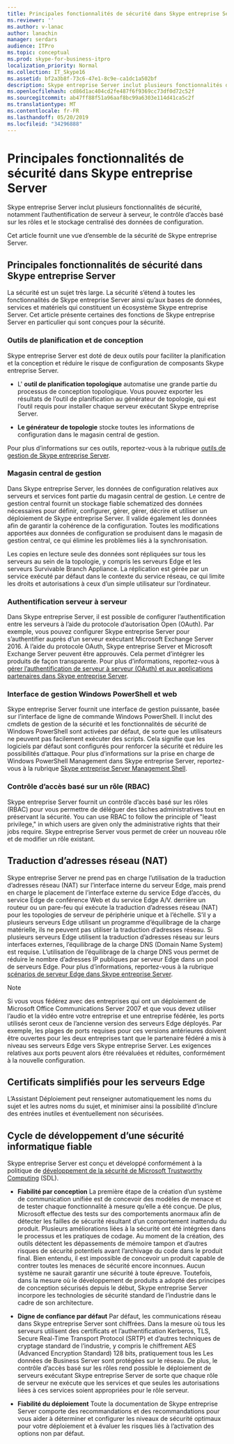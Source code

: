 ```yaml
---
title: Principales fonctionnalités de sécurité dans Skype entreprise Server
ms.reviewer: ''
ms.author: v-lanac
author: lanachin
manager: serdars
audience: ITPro
ms.topic: conceptual
ms.prod: skype-for-business-itpro
localization_priority: Normal
ms.collection: IT_Skype16
ms.assetid: bf2a3b8f-73c6-47e1-8c9e-ca1dc1a502bf
description: Skype entreprise Server inclut plusieurs fonctionnalités de sécurité, notamment l’authentification de serveur à serveur, le contrôle d’accès basé sur les rôles et le stockage centralisé des données de configuration.
ms.openlocfilehash: cd86d1ac404cd2fe487f6f9369cc73df0d72c52f
ms.sourcegitcommit: ab47ff88f51a96aaf8bc99a6303e114d41ca5c2f
ms.translationtype: MT
ms.contentlocale: fr-FR
ms.lasthandoff: 05/20/2019
ms.locfileid: "34296888"
---
```

# <a name="key-security-features-in-skype-for-business-server"></a>Principales fonctionnalités de sécurité dans Skype entreprise Server
 
Skype entreprise Server inclut plusieurs fonctionnalités de sécurité, notamment l’authentification de serveur à serveur, le contrôle d’accès basé sur les rôles et le stockage centralisé des données de configuration. 
  
Cet article fournit une vue d’ensemble de la sécurité de Skype entreprise Server. 
  
## <a name="key-security-features-in-skype-for-business-server"></a>Principales fonctionnalités de sécurité dans Skype entreprise Server

La sécurité est un sujet très large. La sécurité s’étend à toutes les fonctionnalités de Skype entreprise Server ainsi qu’aux bases de données, services et matériels qui constituent un écosystème Skype entreprise Server. Cet article présente certaines des fonctions de Skype entreprise Server en particulier qui sont conçues pour la sécurité.
  
### <a name="planning-and-design-tools"></a>Outils de planification et de conception

Skype entreprise Server est doté de deux outils pour faciliter la planification et la conception et réduire le risque de configuration de composants Skype entreprise Server. 
  
- L' **outil de planification topologique** automatise une grande partie du processus de conception topologique. Vous pouvez exporter les résultats de l’outil de planification au générateur de topologie, qui est l’outil requis pour installer chaque serveur exécutant Skype entreprise Server.
    
- **Le générateur de topologie** stocke toutes les informations de configuration dans le magasin central de gestion.
    
Pour plus d’informations sur ces outils, reportez-vous à la rubrique [outils de gestion de Skype entreprise Server](../../management-tools/management-tools.md).
  
### <a name="central-management-store"></a>Magasin central de gestion

Dans Skype entreprise Server, les données de configuration relatives aux serveurs et services font partie du magasin central de gestion. Le centre de gestion central fournit un stockage fiable schematized des données nécessaires pour définir, configurer, gérer, gérer, décrire et utiliser un déploiement de Skype entreprise Server. Il valide également les données afin de garantir la cohérence de la configuration. Toutes les modifications apportées aux données de configuration se produisent dans le magasin de gestion central, ce qui élimine les problèmes liés à la synchronisation. 
  
Les copies en lecture seule des données sont répliquées sur tous les serveurs au sein de la topologie, y compris les serveurs Edge et les serveurs Survivable Branch Appliance. La réplication est gérée par un service exécuté par défaut dans le contexte du service réseau, ce qui limite les droits et autorisations à ceux d’un simple utilisateur sur l’ordinateur. 
  
### <a name="server-to-server-authentication"></a>Authentification serveur à serveur

Dans Skype entreprise Server, il est possible de configurer l’authentification entre les serveurs à l’aide du protocole d’autorisation Open (OAuth). Par exemple, vous pouvez configurer Skype entreprise Server pour s’authentifier auprès d’un serveur exécutant Microsoft Exchange Server 2016. À l’aide du protocole OAuth, Skype entreprise Server et Microsoft Exchange Server peuvent être approuvés. Cela permet d’intégrer les produits de façon transparente. Pour plus d’informations, reportez-vous à [gérer l’authentification de serveur à serveur (OAuth) et aux applications partenaires dans Skype entreprise Server](../../manage/authentication/server-to-server-and-partner-applications.md).
  
### <a name="windows-powershell-based-management-and-web-based-management-interface"></a>Interface de gestion Windows PowerShell et web

Skype entreprise Server fournit une interface de gestion puissante, basée sur l’interface de ligne de commande Windows PowerShell. Il inclut des cmdlets de gestion de la sécurité et les fonctionnalités de sécurité de Windows PowerShell sont activées par défaut, de sorte que les utilisateurs ne peuvent pas facilement exécuter des scripts. Cela signifie que les logiciels par défaut sont configurés pour renforcer la sécurité et réduire les possibilités d’attaque. Pour plus d’informations sur la prise en charge de Windows PowerShell Management dans Skype entreprise Server, reportez-vous à la rubrique [Skype entreprise Server Management Shell](../../manage/management-shell.md). 
  
### <a name="role-based-access-control-rbac"></a>Contrôle d’accès basé sur un rôle (RBAC)

Skype entreprise Server fournit un contrôle d’accès basé sur les rôles (RBAC) pour vous permettre de déléguer des tâches administratives tout en préservant la sécurité. You can use RBAC to follow the principle of "least privilege," in which users are given only the administrative rights that their jobs require. Skype entreprise Server vous permet de créer un nouveau rôle et de modifier un rôle existant. 
  
## <a name="network-address-translation-nat"></a>Traduction d’adresses réseau (NAT)

Skype entreprise Server ne prend pas en charge l’utilisation de la traduction d’adresses réseau (NAT) sur l’interface interne du serveur Edge, mais prend en charge le placement de l’interface externe du service Edge d’accès, du service Edge de conférence Web et du service Edge A/V. derrière un routeur ou un pare-feu qui exécute la traduction d’adresses réseau (NAT) pour les topologies de serveur de périphérie unique et à l’échelle. S’il y a plusieurs serveurs Edge utilisant un programme d’équilibrage de la charge matérielle, ils ne peuvent pas utiliser la traduction d’adresses réseau. Si plusieurs serveurs Edge utilisent la traduction d’adresses réseau sur leurs interfaces externes, l’équilibrage de la charge DNS (Domain Name System) est requise. L’utilisation de l’équilibrage de la charge DNS vous permet de réduire le nombre d’adresses IP publiques par serveur Edge dans un pool de serveurs Edge. Pour plus d’informations, reportez-vous à la rubrique [scénarios de serveur Edge dans Skype entreprise Server](../../plan-your-deployment/edge-server-deployments/scenarios.md).
  
> [!NOTE]
> Si vous vous fédérez avec des entreprises qui ont un déploiement de Microsoft Office Communications Server 2007 et que vous devez utiliser l’audio et la vidéo entre votre entreprise et une entreprise fédérée, les ports utilisés seront ceux de l’ancienne version des serveurs Edge déployés. Par exemple, les plages de ports requises pour ces versions antérieures doivent être ouvertes pour les deux entreprises tant que le partenaire fédéré a mis à niveau ses serveurs Edge vers Skype entreprise Server. Les exigences relatives aux ports peuvent alors être réévaluées et réduites, conformément à la nouvelle configuration. 
  
## <a name="simplified-certificates-for-edge-servers"></a>Certificats simplifiés pour les serveurs Edge

L’Assistant Déploiement peut renseigner automatiquement les noms du sujet et les autres noms du sujet, et minimiser ainsi la possibilité d’inclure des entrées inutiles et éventuellement non sécurisées.
  
## <a name="trustworthy-computing-security-development-lifecycle-sdl"></a>Cycle de développement d’une sécurité informatique fiable

Skype entreprise Server est conçu et développé conformément à la politique de [développement de la sécurité de Microsoft Trustworthy Computing](https://go.microsoft.com/fwlink/p/?linkid=68761) (SDL).
  
- **Fiabilité par conception** La première étape de la création d’un système de communication unifiée est de concevoir des modèles de menace et de tester chaque fonctionnalité à mesure qu’elle a été conçue. De plus, Microsoft effectue des tests sur des comportements anormaux afin de détecter les failles de sécurité résultant d’un comportement inattendu du produit. Plusieurs améliorations liées à la sécurité ont été intégrées dans le processus et les pratiques de codage. Au moment de la création, des outils détectent les dépassements de mémoire tampon et d’autres risques de sécurité potentiels avant l’archivage du code dans le produit final. Bien entendu, il est impossible de concevoir un produit capable de contrer toutes les menaces de sécurité encore inconnues. Aucun système ne saurait garantir une sécurité à toute épreuve. Toutefois, dans la mesure où le développement de produits a adopté des principes de conception sécurisés depuis le début, Skype entreprise Server incorpore les technologies de sécurité standard de l’industrie dans le cadre de son architecture.
    
- **Digne de confiance par défaut** Par défaut, les communications réseau dans Skype entreprise Server sont chiffrées. Dans la mesure où tous les serveurs utilisent des certificats et l’authentification Kerberos, TLS, Secure Real-Time Transport Protocol (SRTP) et d’autres techniques de cryptage standard de l’industrie, y compris le chiffrement AES (Advanced Encryption Standard) 128 bits, pratiquement tous les Les données de Business Server sont protégées sur le réseau. De plus, le contrôle d’accès basé sur les rôles rend possible le déploiement de serveurs exécutant Skype entreprise Server de sorte que chaque rôle de serveur ne exécute que les services et que seules les autorisations liées à ces services soient appropriées pour le rôle serveur.
    
- **Fiabilité du déploiement** Toute la documentation de Skype entreprise Server comporte des recommandations et des recommandations pour vous aider à déterminer et configurer les niveaux de sécurité optimaux pour votre déploiement et à évaluer les risques liés à l’activation des options non par défaut.
    

